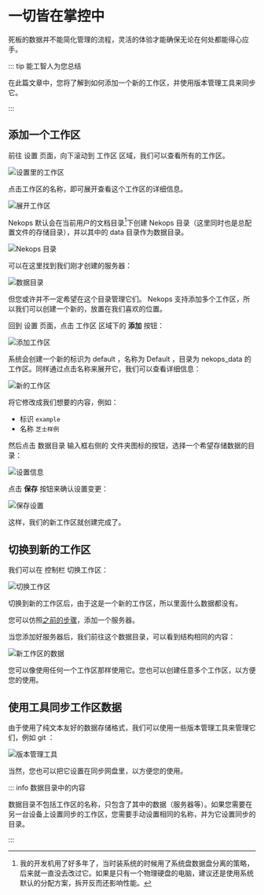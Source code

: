# 一切皆在掌控中

死板的数据并不能简化管理的流程，灵活的体验才能确保无论在何处都能得心应手。

::: tip 能工智人为您总结

在此篇文章中，您将了解到如何添加一个新的工作区，并使用版本管理工具来同步它。

:::

## 添加一个工作区

前往 设置 页面，向下滚动到 工作区 区域，我们可以查看所有的工作区。

![设置里的工作区](settings-workspaces.png)

点击工作区的名称，即可展开查看这个工作区的详细信息。

![展开工作区](expand-workspace.png)

Nekops 默认会在当前用户的文档目录[^document-in-disk-d]下创建 Nekops 目录（这里同时也是总配置文件的存储目录），并以其中的 data 目录作为数据目录。

![Nekops 目录](nekops-directory.png)

可以在这里找到我们刚才创建的服务器：

![数据目录](nekops-data.png)

但您或许并不一定希望在这个目录管理它们。 Nekops 支持添加多个工作区，所以我们可以创建一个新的，放置在我们喜欢的位置。

回到 设置 页面，点击 工作区 区域下的 **添加** 按钮：

![添加工作区](add-workspace.png)

系统会创建一个新的标识为 default ，名称为 Default ，目录为 nekops_data 的工作区。同样通过点击名称来展开它，我们可以查看详细信息：

![新的工作区](new-workspace.png)

将它修改成我们想要的内容，例如：

- 标识 `example`
- 名称 `芝士样例`

然后点击 数据目录 输入框右侧的 文件夹图标的按钮，选择一个希望存储数据的目录：

![设置信息](set-info.png)

点击 **保存** 按钮来确认设置变更：

![保存设置](save-settings.png)

这样，我们的新工作区就创建完成了。

## 切换到新的工作区

我们可以在 控制栏 切换工作区：

![切换工作区](select-workspace.png)

切换到新的工作区后，由于这是一个新的工作区，所以里面什么数据都没有。

您可以仿照[之前的步骤]，添加一个服务器。

[之前的步骤]: /quickstart/hello-server/#添加一个服务器

当您添加好服务器后，我们前往这个数据目录，可以看到结构相同的内容：

![新工作区的数据](new-workspace-data.png)

您可以像使用任何一个工作区那样使用它。您也可以创建任意多个工作区，以方便您的使用。

## 使用工具同步工作区数据

由于使用了纯文本友好的数据存储格式，我们可以使用一些版本管理工具来管理它们，例如 git ：

![版本管理工具](version-control-tool.png)

当然，您也可以把它设置在同步网盘里，以方便您的使用。

::: info 数据目录中的内容

数据目录不包括工作区的名称，只包含了其中的数据（服务器等）。如果您需要在另一台设备上设置同步的工作区，您需要手动设置相同的名称，并为它设置同步的目录。

:::

<!-- 脚注 -->

[^document-in-disk-d]: 我的开发机用了好多年了，当时装系统的时候用了系统盘数据盘分离的策略，后来就一直没去改过它。如果是只有一个物理硬盘的电脑，建议还是使用系统默认的分配方案，拆开反而还影响性能。
